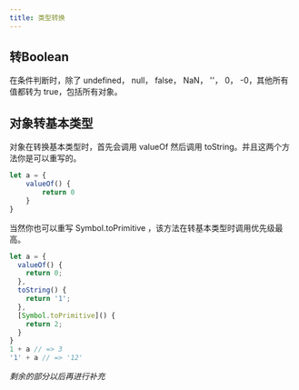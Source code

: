 ```yaml
---
title: 类型转换
---
```


## 转Boolean
在条件判断时，除了 undefined， null， false， NaN， ''， 0， -0，其他所有值都转为 true，包括所有对象。

## 对象转基本类型
对象在转换基本类型时，首先会调用 valueOf 然后调用 toString。并且这两个方法你是可以重写的。

```js
let a = {
    valueOf() {
    	return 0
    }
}
```
当然你也可以重写 Symbol.toPrimitive ，该方法在转基本类型时调用优先级最高。

```js
let a = {
  valueOf() {
    return 0;
  },
  toString() {
    return '1';
  },
  [Symbol.toPrimitive]() {
    return 2;
  }
}
1 + a // => 3
'1' + a // => '12'
```
*剩余的部分以后再进行补充*
